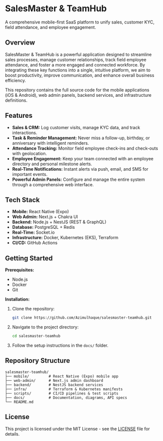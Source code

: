 # SalesMaster & TeamHub

A comprehensive mobile-first SaaS platform to unify sales, customer KYC, field attendance, and employee engagement.

## Overview

SalesMaster & TeamHub is a powerful application designed to streamline sales processes, manage customer relationships, track field employee attendance, and foster a more engaged and connected workforce. By integrating these key functions into a single, intuitive platform, we aim to boost productivity, improve communication, and enhance overall business efficiency.

This repository contains the full source code for the mobile applications (iOS & Android), web admin panels, backend services, and infrastructure definitions.

## Features

*   **Sales & CRM:** Log customer visits, manage KYC data, and track interactions.
*   **Task & Reminder Management:** Never miss a follow-up, birthday, or anniversary with intelligent reminders.
*   **Attendance Tracking:** Monitor field employee check-ins and check-outs with geolocation.
*   **Employee Engagement:** Keep your team connected with an employee directory and personal milestone alerts.
*   **Real-Time Notifications:** Instant alerts via push, email, and SMS for important events.
*   **Powerful Admin Panels:** Configure and manage the entire system through a comprehensive web interface.

## Tech Stack

*   **Mobile:** React Native (Expo)
*   **Web Admin:** Next.js + Chakra UI
*   **Backend:** Node.js + NestJS (REST & GraphQL)
*   **Database:** PostgreSQL + Redis
*   **Real-Time:** Socket.io
*   **Infrastructure:** Docker, Kubernetes (EKS), Terraform
*   **CI/CD:** GitHub Actions

## Getting Started

**Prerequisites:**

*   Node.js
*   Docker
*   Git

**Installation:**

1.  Clone the repository:
    ```bash
    git clone https://github.com/Azimulhaque/salesmaster-teamhub.git
    ```
2.  Navigate to the project directory:
    ```bash
    cd salesmaster-teamhub
    ```
3.  Follow the setup instructions in the `docs/` folder.

## Repository Structure

```
salesmaster-teamhub/
├── mobile/         # React Native (Expo) mobile app
├── web-admin/      # Next.js admin dashboard
├── backend/        # NestJS backend services
├── infra/          # Terraform & Kubernetes manifests
├── scripts/        # CI/CD pipelines & test scripts
├── docs/           # Documentation, diagrams, API specs
└── README.md
```

## License

This project is licensed under the MIT License - see the [LICENSE](LICENSE) file for details.
